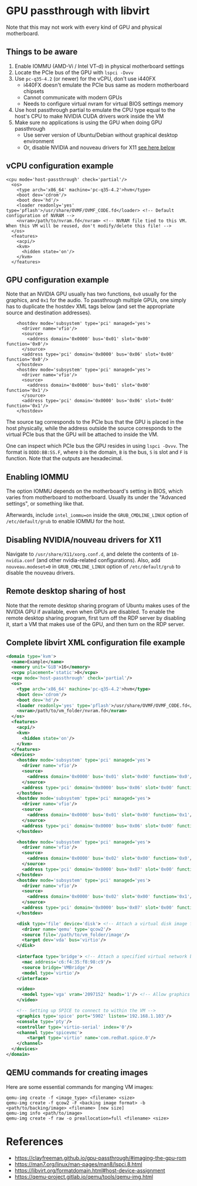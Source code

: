 # GPU passthrough with libvirt
Note that this may not work with every kind of GPU and physical motherboard.

## Things to be aware
  1. Enable IOMMU (AMD-Vi / Intel VT-d) in physical motherboard settings
  2. Locate the PCIe bus of the GPU with `lspci -Dvvv`
  3. Use `pc-q35-4.2` (or newer) for the vCPU, don't use i440FX
     * i440FX doesn't emulate the PCIe bus same as modern motherboard chipsets
     * Cannot communicate with modern GPUs
     * Needs to configure virtual nvram for virtual BIOS settings memory
  4. Use host passthrough partial to emulate the CPU type equal to the host's CPU to make NVIDIA CUDA drivers work inside the VM
  5. Make sure no applications is using the GPU when doing GPU passthrough
     * Use server version of Ubuntu/Debian without graphical desktop environment
     * Or, disable NVIDIA and nouveau drivers for X11 [see here below](#disabling-nvidianouveau-drivers-for-x11)

## vCPU configuration example

```
<cpu mode='host-passthrough' check='partial'/>
  <os>
    <type arch='x86_64' machine='pc-q35-4.2'>hvm</type>
    <boot dev='cdrom'/>
    <boot dev='hd'/>
    <loader readonly='yes' type='pflash'>/usr/share/OVMF/OVMF_CODE.fd</loader> <!-- Default configuration of NVRAM -->
    <nvram>/path/to/nvram.fd</nvram> <!-- NVRAM file tied to this VM. When this VM will be reused, don't modify/delete this file! -->
  </os>
  <features>
    <acpi/>
    <kvm>
      <hidden state='on'/>
    </kvm>
  </features>
```

## GPU configuration example
Note that an NVIDIA GPU usually has two functions, `0x0` usually for the graphics, and `0x1` for the audio. To passthrough multiple GPUs, one simply has to duplicate the hostdev XML tags below (and set the appropriate source and destination addresses).
```
    <hostdev mode='subsystem' type='pci' managed='yes'>
      <driver name='vfio'/>
      <source>
        <address domain='0x0000' bus='0x01' slot='0x00' function='0x0'/>
      </source>
      <address type='pci' domain='0x0000' bus='0x06' slot='0x00' function='0x0'/>
    </hostdev>
    <hostdev mode='subsystem' type='pci' managed='yes'>
      <driver name='vfio'/>
      <source>
        <address domain='0x0000' bus='0x01' slot='0x00' function='0x1'/>
      </source>
      <address type='pci' domain='0x0000' bus='0x06' slot='0x00' function='0x1'/>
    </hostdev>
```

The source tag corresponds to the PCIe bus that the GPU is placed in the host physically, while the address outside the source corresponds to the virtual PCIe bus that the GPU will be attached to inside the VM. 

One can inspect which PCIe bus the GPU resides in using `lspci -Dvvv`. The format is `DDDD:BB:SS.F`, where `D` is the domain, `B` is the bus, `S` is slot and `F` is function. Note that the outputs are hexadecimal.

## Enabling IOMMU
The option IOMMU depends on the motherboard's setting in BIOS, which varies from motherboard to motherboard. Usually its under the "Advanced settings", or something like that. 

Afterwards, include `intel_iommu=on` inside the `GRUB_CMDLINE_LINUX` option of `/etc/default/grub` to enable IOMMU for the host.

## Disabling NVIDIA/nouveau drivers for X11
Navigate to `/usr/share/X11/xorg.conf.d`, and delete the contents of `10-nvidia.conf` (and other nvidia-related configurations). Also, add `nouveau.modeset=0` in `GRUB_CMDLINE_LINUX` option of `/etc/default/grub` to disable the nouveau drivers.

## Remote desktop sharing of host
Note that the remote desktop sharing program of Ubuntu makes uses of the NVIDIA GPU if available, even when GPUs are disabled. To enable the remote desktop sharing program, first turn off the RDP server by disabling it, start a VM that makes use of the GPU, and then turn on the RDP server.

## Complete libvirt XML configuration file example
```xml
<domain type='kvm'>
  <name>Example</name>
  <memory unit='GiB'>16</memory>
  <vcpu placement='static'>8</vcpu>
  <cpu mode='host-passthrough' check='partial'/>
  <os>
    <type arch='x86_64' machine='pc-q35-4.2'>hvm</type>
    <boot dev='cdrom'/>
    <boot dev='hd'/>
    <loader readonly='yes' type='pflash'>/usr/share/OVMF/OVMF_CODE.fd</loader>
    <nvram>/path/to/vm_folder/nvram.fd</nvram>
  </os>
  <features>
    <acpi/>
    <kvm>
      <hidden state='on'/>
    </kvm>
  </features>
  <devices>
    <hostdev mode='subsystem' type='pci' managed='yes'>
      <driver name='vfio'/>
      <source>
        <address domain='0x0000' bus='0x01' slot='0x00' function='0x0'/>
      </source>
      <address type='pci' domain='0x0000' bus='0x06' slot='0x00' function='0x0'/>
    </hostdev>
    <hostdev mode='subsystem' type='pci' managed='yes'>
      <driver name='vfio'/>
      <source>
        <address domain='0x0000' bus='0x01' slot='0x00' function='0x1'/>
      </source>
      <address type='pci' domain='0x0000' bus='0x06' slot='0x00' function='0x1'/>
    </hostdev>

    <hostdev mode='subsystem' type='pci' managed='yes'>
      <driver name='vfio'/>
      <source>
        <address domain='0x0000' bus='0x02' slot='0x00' function='0x0'/>
      </source>
      <address type='pci' domain='0x0000' bus='0x07' slot='0x00' function='0x0'/>
    </hostdev>
    <hostdev mode='subsystem' type='pci' managed='yes'>
      <driver name='vfio'/>
      <source>
        <address domain='0x0000' bus='0x02' slot='0x00' function='0x1'/>
      </source>
      <address type='pci' domain='0x0000' bus='0x07' slot='0x00' function='0x1'/>
    </hostdev>

    <disk type='file' device='disk'> <!-- Attach a virtual disk image file to the VM -->
      <driver name='qemu' type='qcow2'/>
      <source file='/path/to/vm_folder/image'/>
      <target dev='vda' bus='virtio'/>
    </disk>
    
    <interface type='bridge'> <!-- Attach a specified virtual network bridge from the host to the VM -->
      <mac address='c6:f4:35:f8:98:c9'/>
      <source bridge='VMBridge'/>
      <model type='virtio'/>
    </interface>

    <video>
      <model type='vga' vram='2097152' heads='1'/> <!-- Allow graphics for the VM, and with virtual VRAM enough for high resolutions-->
    </video>

    <!-- Setting up SPICE to connect to within the VM -->
    <graphics type='spice' port='5902' listen='192.168.1.103'/>
    <console type='pty'/>
    <controller type='virtio-serial' index='0'/>
    <channel type='spicevmc'>
        <target type='virtio' name='com.redhat.spice.0'/>
    </channel>
  </devices>
</domain>
```

## QEMU commands for creating images
Here are some essential commands for manging VM images:
```
qemu-img create -f <image_type> <filename> <size>
qemu-img create -f qcow2 -F <backing image format> -b <path/to/backing/image> <filename> [new size]
qemu-img info <path/to/image>
qemu-img create -f raw -o preallocation=full <filename> <size>
```


# References
 * https://clayfreeman.github.io/gpu-passthrough/#imaging-the-gpu-rom
 * https://man7.org/linux/man-pages/man8/lspci.8.html
 * https://libvirt.org/formatdomain.html#host-device-assignment
 * https://qemu-project.gitlab.io/qemu/tools/qemu-img.html